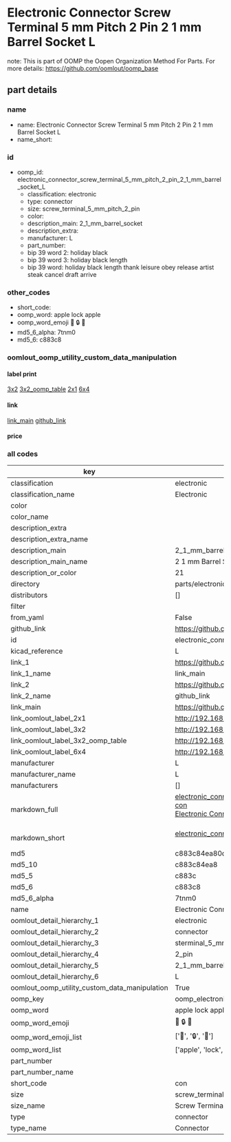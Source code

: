 # Electronic Connector Screw Terminal 5 mm Pitch 2 Pin 2 1 mm Barrel Socket L  

note: This is part of OOMP the Oopen Organization Method For Parts. For more details: https://github.com/oomlout/oomp_base

##  part details





### name
* name: Electronic Connector Screw Terminal 5 mm Pitch 2 Pin 2 1 mm Barrel Socket L
* name_short: 
### id
* oomp_id: electronic_connector_screw_terminal_5_mm_pitch_2_pin_2_1_mm_barrel_socket_L
  * classification: electronic
  * type: connector
  * size: screw_terminal_5_mm_pitch_2_pin
  * color: 
  * description_main: 2_1_mm_barrel_socket
  * description_extra: 
  * manufacturer: L
  * part_number: 
  * bip 39 word 2: holiday black
  * bip 39 word 3: holiday black length
  * bip 39 word: holiday black length thank leisure obey release artist steak cancel draft arrive

### other_codes
* short_code: 
* oomp_word: apple lock apple
* oomp_word_emoji :apple: :lock: :apple:
* md5_6_alpha: 7tnm0
* md5_6: c883c8






### oomlout_oomp_utility_custom_data_manipulation
#### label print
[3x2](http://192.168.1.245:1112/?label=oomp%207tnm0)
[3x2_oomp_table](http://192.168.1.107:1112/?label=oomp%207tnm0)
[2x1](http://192.168.1.242:1112/?label=oomp%207tnm0)
[6x4](http://192.168.1.55:1112/?label=oomp%207tnm0)    

#### link

[link_main](https://github.com/oomlout/oomlout_oomp_current_version_messy/tree/main/parts/electronic_connector_screw_terminal_5_mm_pitch_2_pin_2_1_mm_barrel_socket_L) [github_link](https://github.com/oomlout/oomlout_oomp_part_src/tree/main/parts/electronic_connector_screw_terminal_5_mm_pitch_2_pin_2_1_mm_barrel_socket_L)                             

#### price







### all codes 
| key | value |  
| --- | --- |  
| classification | electronic |  
| classification_name | Electronic |  
| color |  |  
| color_name |  |  
| description_extra |  |  
| description_extra_name |  |  
| description_main | 2_1_mm_barrel_socket |  
| description_main_name | 2 1 mm Barrel Socket |  
| description_or_color | 21 |  
| directory | parts/electronic_connector_screw_terminal_5_mm_pitch_2_pin_2_1_mm_barrel_socket_L |  
| distributors | [] |  
| filter |  |  
| from_yaml | False |  
| github_link | https://github.com/oomlout/oomlout_oomp_part_src/tree/main/parts/electronic_connector_screw_terminal_5_mm_pitch_2_pin_2_1_mm_barrel_socket_L |  
| id | electronic_connector_screw_terminal_5_mm_pitch_2_pin_2_1_mm_barrel_socket_L |  
| kicad_reference | L |  
| link_1 | https://github.com/oomlout/oomlout_oomp_current_version_messy/tree/main/parts/electronic_connector_screw_terminal_5_mm_pitch_2_pin_2_1_mm_barrel_socket_L |  
| link_1_name | link_main |  
| link_2 | https://github.com/oomlout/oomlout_oomp_part_src/tree/main/parts/electronic_connector_screw_terminal_5_mm_pitch_2_pin_2_1_mm_barrel_socket_L |  
| link_2_name | github_link |  
| link_main | https://github.com/oomlout/oomlout_oomp_current_version_messy/tree/main/parts/electronic_connector_screw_terminal_5_mm_pitch_2_pin_2_1_mm_barrel_socket_L |  
| link_oomlout_label_2x1 | http://192.168.1.242:1112/?label=oomp%207tnm0 |  
| link_oomlout_label_3x2 | http://192.168.1.245:1112/?label=oomp%207tnm0 |  
| link_oomlout_label_3x2_oomp_table | http://192.168.1.107:1112/?label=oomp%207tnm0 |  
| link_oomlout_label_6x4 | http://192.168.1.55:1112/?label=oomp%207tnm0 |  
| manufacturer | L |  
| manufacturer_name | L |  
| manufacturers | [] |  
| markdown_full | [electronic_connector_screw_terminal_5_mm_pitch_2_pin_2_1_mm_barrel_socket_L](https://github.com/oomlout/oomlout_oomp_current_version_messy/tree/main/parts/electronic_connector_screw_terminal_5_mm_pitch_2_pin_2_1_mm_barrel_socket_L)<br>[con](https://github.com/oomlout/oomlout_oomp_current_version_messy/tree/main/parts/electronic_connector_screw_terminal_5_mm_pitch_2_pin_2_1_mm_barrel_socket_L)<br>[Electronic Connector Screw Terminal 5 Mm Pitch 2 Pin 2 1 Mm Barrel Socket L](https://github.com/oomlout/oomlout_oomp_current_version_messy/tree/main/parts/electronic_connector_screw_terminal_5_mm_pitch_2_pin_2_1_mm_barrel_socket_L)<br><br> |  
| markdown_short | [electronic_connector_screw_terminal_5_mm_pitch_2_pin_2_1_mm_barrel_socket_L](https://github.com/oomlout/oomlout_oomp_current_version_messy/tree/main/parts/electronic_connector_screw_terminal_5_mm_pitch_2_pin_2_1_mm_barrel_socket_L)<br><br> |  
| md5 | c883c84ea80d16a65fbfddfd0005bb66 |  
| md5_10 | c883c84ea8 |  
| md5_5 | c883c |  
| md5_6 | c883c8 |  
| md5_6_alpha | 7tnm0 |  
| name | Electronic Connector Screw Terminal 5 mm Pitch 2 Pin 2 1 mm Barrel Socket L |  
| oomlout_detail_hierarchy_1 | electronic |  
| oomlout_detail_hierarchy_2 | connector |  
| oomlout_detail_hierarchy_3 | sterminal_5_mm_pitch |  
| oomlout_detail_hierarchy_4 | 2_pin |  
| oomlout_detail_hierarchy_5 | 2_1_mm_barrel_socket |  
| oomlout_detail_hierarchy_6 | L |  
| oomlout_oomp_utility_custom_data_manipulation | True |  
| oomp_key | oomp_electronic_connector_screw_terminal_5_mm_pitch_2_pin_2_1_mm_barrel_socket_L |  
| oomp_word | apple lock apple |  
| oomp_word_emoji | :apple: :lock: :apple: |  
| oomp_word_emoji_list | [':apple:', ':lock:', ':apple:'] |  
| oomp_word_list | ['apple', 'lock', 'apple'] |  
| part_number |  |  
| part_number_name |  |  
| short_code | con |  
| size | screw_terminal_5_mm_pitch_2_pin |  
| size_name | Screw Terminal 5 mm Pitch 2 Pin |  
| type | connector |  
| type_name | Connector |  
